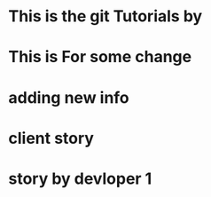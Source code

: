 # This is the git Tutorials by
# This is For some change 
# adding new info 
# client story
# story by devloper 1